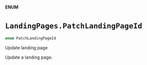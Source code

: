 **ENUM**

# `LandingPages.PatchLandingPageId`

```swift
enum PatchLandingPageId
```

Update landing page

Update a landing page.
